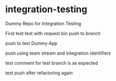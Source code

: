 # integration-testing
Dummy Repo for Integration Testing

First test
test with request bin
push to branch

push to test Dummy App 

push using team stream and integration identifiers

test comment for test branch is as expected

test push after refactoring again